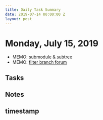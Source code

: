 ```yaml
---
title: Daily Task Summary
date: 2019-07-14 00:00:00 Z
layout: post
---
```


# Monday, July 15, 2019
- MEMO: [submodule & subtree](https://stackoverflow.com/questions/41735992/how-can-i-mirror-a-directory-in-a-git-repo-into-another-git-repo)
- MEMO: [filter branch forum](https://github.community/t5/How-to-use-Git-and-GitHub/Adding-a-folder-from-one-repo-to-another/td-p/5425)

## Tasks

## Notes

## timestamp
<pre>


</pre>

